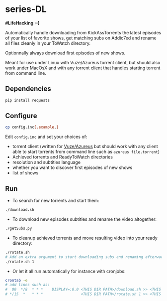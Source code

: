 # series-DL

**#LifeHacking :-)**

Automatically handle downloading from KickAssTorrents the latest episodes of your list of favorite shows, get matching subs on Addic7ed and rename all files cleanly in your ToWatch directory.

Optionnally always download first episodes of new shows.

Meant for use under Linux with Vuze/Azureus torrent client, but should also work under MacOsX and with any torrent client that handles starting torrent from command line.


## Dependencies

```bash
pip install requests
```


## Configure

```bash
cp config.inc{.example,}
```

Edit `config.inc` and set your choices of:
- torrent client (written for [Vuze/Azureus](http://www.vuze.com/) but should work with any client able to start torrents from command line such as `azureus file.torrent`)
- Achieved torrents and ReadyToWatch directories
- resolution and subtitles language
- whether you want to discover first episodes of new shows
- list of shows


## Run

- To search for new torrents and start them:

```bash
./download.sh
```

- To download new episodes subtitles and rename the video altogether:

```bash
./getSubs.py
```

- To cleanup achieved torrents and move resulting video into your ready directory:

```bash
./rotate.sh
# Add an extra argument to start downloading subs and renaming afterwards as well, for instance:
./rotate.sh 1
```

- Or let it all run automatically for instance with cronjobs:

```bash
crontab -e
# add lines such as:
#  00  */8  * * *    DISPLAY=:0.0 <THIS DIR PATH>/download.sh >> <THIS DIR PATH>/logDL.txt  2>&1
# */15  *   * * *                 <THIS DIR PATH>/rotate.sh 1 >> <THIS DIR PATH>/logRot.txt 2>&1
```

